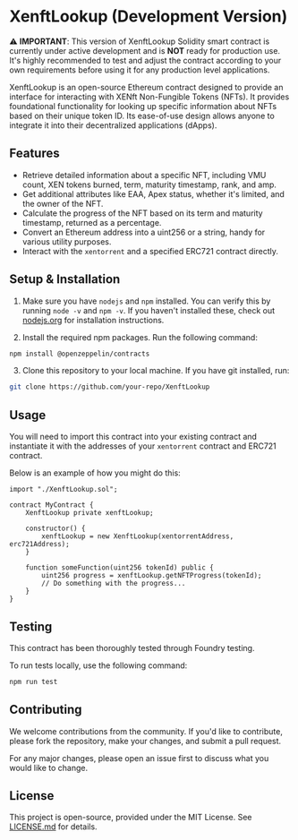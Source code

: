 # XenftLookup (Development Version)

⚠️ **IMPORTANT**: This version of XenftLookup Solidity smart contract is currently under active development and is **NOT** ready for production use. It's highly recommended to test and adjust the contract according to your own requirements before using it for any production level applications.

XenftLookup is an open-source Ethereum contract designed to provide an interface for interacting with XENft Non-Fungible Tokens (NFTs). It provides foundational functionality for looking up specific information about NFTs based on their unique token ID. Its ease-of-use design allows anyone to integrate it into their decentralized applications (dApps).

## Features

- Retrieve detailed information about a specific NFT, including VMU count, XEN tokens burned, term, maturity timestamp, rank, and amp.
- Get additional attributes like EAA, Apex status, whether it's limited, and the owner of the NFT.
- Calculate the progress of the NFT based on its term and maturity timestamp, returned as a percentage.
- Convert an Ethereum address into a uint256 or a string, handy for various utility purposes.
- Interact with the `xentorrent` and a specified ERC721 contract directly.

## Setup & Installation



1. Make sure you have `nodejs` and `npm` installed. You can verify this by running `node -v` and `npm -v`. If you haven't installed these, check out [nodejs.org](https://nodejs.org/) for installation instructions.

2. Install the required npm packages. Run the following command:
```bash
npm install @openzeppelin/contracts
```

3. Clone this repository to your local machine. If you have git installed, run:
```bash
git clone https://github.com/your-repo/XenftLookup
```

## Usage

You will need to import this contract into your existing contract and instantiate it with the addresses of your `xentorrent` contract and ERC721 contract.

Below is an example of how you might do this:

```solidity
import "./XenftLookup.sol";

contract MyContract {
    XenftLookup private xenftLookup;

    constructor() {
        xenftLookup = new XenftLookup(xentorrentAddress, erc721Address);
    }

    function someFunction(uint256 tokenId) public {
        uint256 progress = xenftLookup.getNFTProgress(tokenId);
        // Do something with the progress...
    }
}
```

## Testing

This contract has been thoroughly tested through Foundry testing.

To run tests locally, use the following command:
```bash
npm run test
```

## Contributing

We welcome contributions from the community. If you'd like to contribute, please fork the repository, make your changes, and submit a pull request.

For any major changes, please open an issue first to discuss what you would like to change.

## License

This project is open-source, provided under the MIT License. See [LICENSE.md](LICENSE.md) for details.